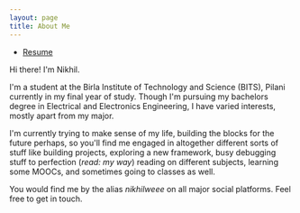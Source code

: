```yaml
---
layout: page
title: About Me
---
```

<ul class="pager main-pager">
  <li>
    <a href="https://docs.google.com/document/export?format=pdf&id=1kc9YyTDXxPJSkhb4wAVx03zy-Z7YCtLNWVeD7c0YdhQ">Resume</a>
  </li>
</ul>

Hi there!
I'm Nikhil.

I'm a student at the Birla Institute of Technology and Science (BITS), Pilani currently in my final year of study. Though I'm pursuing my bachelors degree in Electrical and Electronics Engineering, I have varied interests, mostly apart from my major.

I'm currently trying to make sense of my life, building the blocks for the future perhaps, so you'll find me engaged in altogether different sorts of stuff like building projects, exploring a new framework, busy debugging stuff to perfection (_read: my way_) reading on different subjects, learning some MOOCs, and sometimes going to classes as well.

You would find me by the alias _nikhilweee_ on all major social platforms. Feel free to get in touch.
